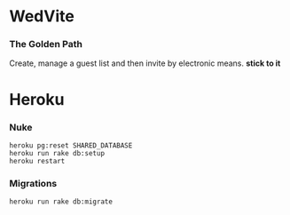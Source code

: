 # WedVite

### The Golden Path

Create, manage a guest list and then invite by electronic means. __stick
to it__

# Heroku

### Nuke

    heroku pg:reset SHARED_DATABASE
    heroku run rake db:setup
    heroku restart

### Migrations

    heroku run rake db:migrate
